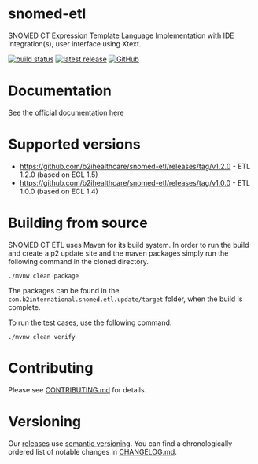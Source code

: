# snomed-etl

SNOMED CT Expression Template Language Implementation with IDE integration(s), user interface using Xtext.

[![build status](https://img.shields.io/github/workflow/status/b2ihealthcare/snomed-etl/Java%20CI/main?style=flat-square)](https://github.com/b2ihealthcare/snomed-etl/actions)
[![latest release](https://img.shields.io/github/tag/b2ihealthcare/snomed-etl.svg?style=flat-square)](https://github.com/b2ihealthcare/snomed-etl/releases/tag/v1.2.0)
[![GitHub](https://img.shields.io/github/license/b2ihealthcare/snomed-etl.svg?style=flat-square)](https://github.com/b2ihealthcare/snomed-etl/blob/main/LICENSE)

# Documentation

See the official documentation [here](http://snomed.org/etl)

# Supported versions

* https://github.com/b2ihealthcare/snomed-etl/releases/tag/v1.2.0 - ETL 1.2.0 (based on ECL 1.5)
* https://github.com/b2ihealthcare/snomed-etl/releases/tag/v1.0.0 - ETL 1.0.0 (based on ECL 1.4)

# Building from source

SNOMED CT ETL uses Maven for its build system. In order to run the build and create a p2 update site and the maven packages simply run the following command in the cloned directory. 

    ./mvnw clean package

The packages can be found in the `com.b2international.snomed.etl.update/target` folder, when the build is complete.

To run the test cases, use the following command:

    ./mvnw clean verify

# Contributing

Please see [CONTRIBUTING.md](CONTRIBUTING.md) for details.

# Versioning

Our [releases](https://github.com/b2ihealthcare/snomed-etl/releases) use [semantic versioning](http://semver.org). You can find a chronologically ordered list of notable changes in [CHANGELOG.md](CHANGELOG.md).
